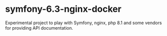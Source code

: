 # symfony-6.3-nginx-docker
Experimental project to play with Symfony, nginx, php 8.1 and some vendors for providing API documentation.
